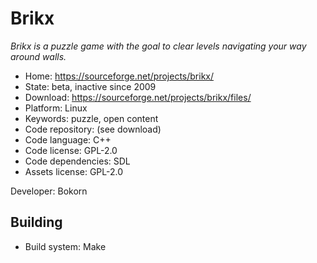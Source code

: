# Brikx

_Brikx is a puzzle game with the goal to clear levels navigating your way around walls._

- Home: https://sourceforge.net/projects/brikx/
- State: beta, inactive since 2009
- Download: https://sourceforge.net/projects/brikx/files/
- Platform: Linux
- Keywords: puzzle, open content
- Code repository: (see download)
- Code language: C++
- Code license: GPL-2.0
- Code dependencies: SDL
- Assets license: GPL-2.0

Developer: Bokorn

## Building

- Build system: Make
